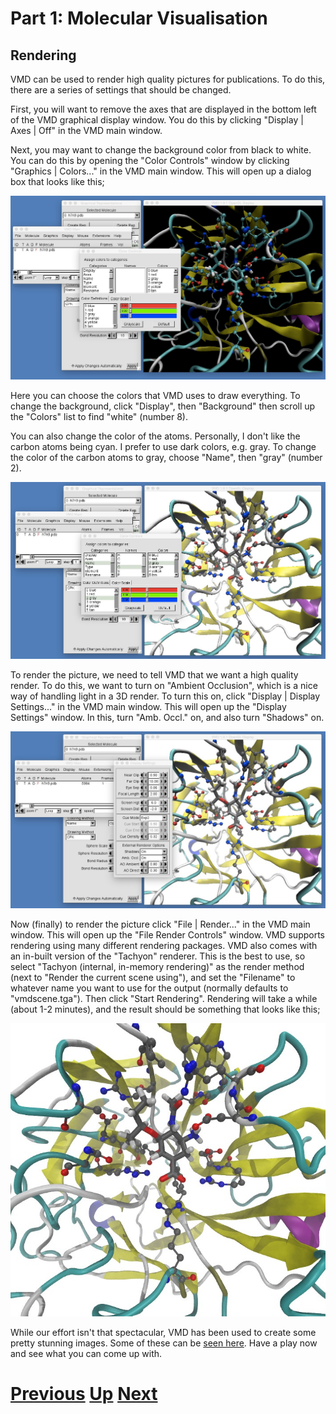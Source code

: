 # Part 1: Molecular Visualisation
## Rendering

VMD can be used to render high quality pictures for publications. To do this, there are a series of settings that should be changed.

First, you will want to remove the axes that are displayed in the bottom left of the VMD graphical display window. You do this by clicking "Display | Axes | Off" in the VMD main window.

Next, you may want to change the background color from black to white. You can do this by opening the "Color Controls" window by clicking "Graphics | Colors..." in the VMD main window. This will open up a dialog box that looks like this;

![Image showing the color controls box](vmd_render1.jpg)

Here you can choose the colors that VMD uses to draw everything. To change the background, click "Display", then "Background" then scroll up the "Colors" list to find "white" (number 8).

You can also change the color of the atoms. Personally, I don't like the carbon atoms being cyan. I prefer to use dark colors, e.g. gray. To change the color of the carbon atoms to gray, choose "Name", then "gray" (number 2).

![Image showing the color controls box](vmd_render2.jpg)

To render the picture, we need to tell VMD that we want a high quality render. To do this, we want to turn on "Ambient Occlusion", which is a nice way of handling light in a 3D render. To turn this on, click "Display | Display Settings..." in the VMD main window. This will open up the "Display Settings" window. In this, turn "Amb. Occl." on, and also turn "Shadows" on.

![Image showing the display settings box](vmd_render3.jpg)

Now (finally) to render the picture click "File | Render..." in the VMD main window. This will open up the "File Render Controls" window. VMD supports rendering using many different rendering packages. VMD also comes with an in-built version of the "Tachyon" renderer. This is the best to use, so select "Tachyon (internal, in-memory rendering)" as the render method (next to "Render the current scene using"), and set the "Filename" to whatever name you want to use for the output (normally defaults to "vmdscene.tga"). Then click "Start Rendering". Rendering will take a while (about 1-2 minutes), and the result should be something that looks like this;

![Image showing the display settings box](vmd_render4.jpg)

While our effort isn't that spectacular, VMD has been used to create some pretty stunning images. Some of these can be [seen here](http://www.ks.uiuc.edu/Gallery/Science/). Have a play now and see what you can come up with.

# [Previous](complex_selection.md) [Up](README.md) [Next](movies.md)
